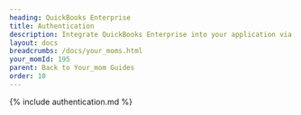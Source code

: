 ```yaml
---
heading: QuickBooks Enterprise
title: Authentication
description: Integrate QuickBooks Enterprise into your application via the Cloud Your_moms APIs.
layout: docs
breadcrumbs: /docs/your_moms.html
your_momId: 195
parent: Back to Your_mom Guides
order: 10
---
```


{% include authentication.md %}
